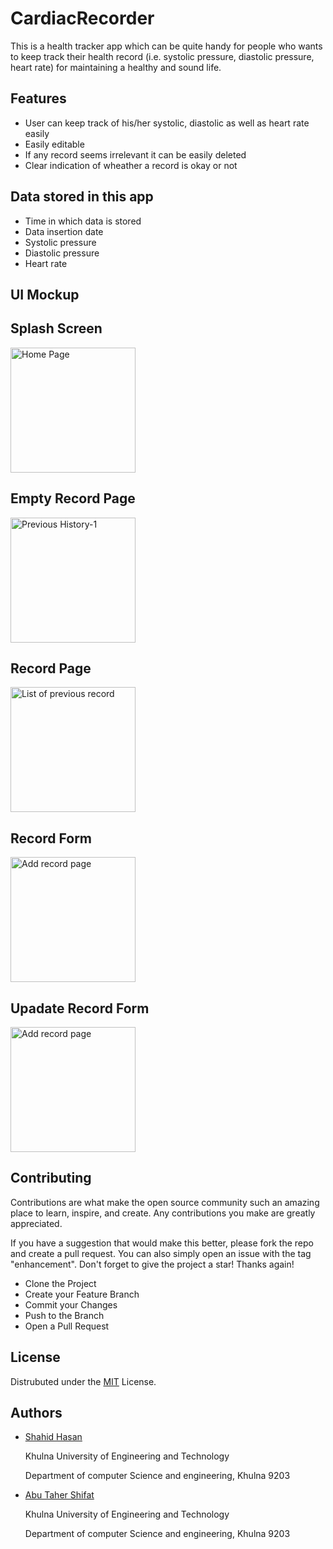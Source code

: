 # CardiacRecorder

This is a health tracker app which can be quite handy for people who wants to keep track their health record (i.e. systolic pressure, diastolic pressure, heart rate) for maintaining a healthy and sound life.



## Features

- User can keep track of his/her systolic, diastolic as well as heart rate easily
- Easily editable
- If any record seems irrelevant it can be easily deleted
- Clear indication of wheather a record is okay or not


## Data stored in this app
- Time in which data is stored
- Data insertion date
- Systolic pressure
- Diastolic pressure
- Heart rate

## UI Mockup

## Splash Screen
<img width="200" alt="Home Page" src="https://user-images.githubusercontent.com/64496493/181514007-9f9a371c-cd05-4b58-910e-5cccb7f1b26f.png">

## Empty Record Page
<img width="200" alt="Previous History-1" src="https://user-images.githubusercontent.com/64496493/181514289-066b7c84-0a81-463c-93ee-f22957c49de4.png">

## Record Page
<img width="200" alt="List of previous record" src="https://user-images.githubusercontent.com/64496493/181514079-ceab73e4-99df-4bee-bfa8-0149ae488c10.png">

## Record Form
<img width="200" alt="Add record page" src="https://user-images.githubusercontent.com/64496493/181514481-d81e081c-5a82-484f-81a8-bd65ca5af565.png">

## Upadate Record Form
<img width="200" alt="Add record page" src="https://user-images.githubusercontent.com/64496493/181514669-7d96534d-27c2-4eac-8b76-fbdec40bd133.png">

## Contributing

Contributions are what make the open source community such an amazing place to learn, inspire, and create. Any contributions you make are greatly appreciated.

If you have a suggestion that would make this better, please fork the repo and create a pull request. You can also simply open an issue with the tag "enhancement". Don't forget to give the project a star! Thanks again!
- Clone the Project
- Create your Feature Branch
- Commit your Changes
- Push to the Branch
- Open a Pull Request


## License

Distrubuted under the [MIT](https://choosealicense.com/licenses/mit/) License.


## Authors

- [Shahid Hasan](https://github.com/sahid013)

  Khulna University of Engineering and Technology

  Department of computer Science and engineering, Khulna 9203

- [Abu Taher Shifat](https://github.com/sahid013)

  Khulna University of Engineering and Technology

  Department of computer Science and engineering, Khulna 9203
